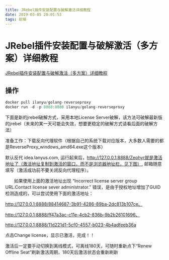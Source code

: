 ```yaml
---
title: JRebel插件安装配置与破解激活详细教程
date: 2019-03-05 20:01:53
tags: 前端
---
```


# JRebel插件安装配置与破解激活（多方案）详细教程

[JRebel插件安装配置与破解激活（多方案）详细教程](https://www.cnblogs.com/wang1024/p/7211194.html)

## 操作

```java
docker pull ilanyu/golang-reverseproxy
docker run -d -p 8888:8888 ilanyu/golang-reverseproxy
```



<!--more-->

下面是新的jrebel破解方式，采用本地License Server破解，该方法可破解最新版的jrebel（未来的某一天可能会失效，想要更稳定的破解方式请看后面的破解方法）

准备工作：下载反向代理软件（根据自己的系统下载对应版本，大多数人需要的都是ReverseProxy_windows_amd64.exe这个版本）

默认反代 idea.lanyus.com, 运行起来后，http://127.0.0.1:8888/Zephyr就是激活地址了（激活地址复制到激活的窗口，而不是浏览器地址栏，见下图）, 邮箱随意填写（激活成功前不要关闭反向代理程序）。

　　如果使用上面的激活地址出现  “Incorrect license server group URL.Contact license sever administrator.”  错误，是由于授权地址增加了GUID检测造成的，可以尝试使用下面的激活地址：

http://127.0.0.1:8888/88414687-3b91-4286-89ba-2dc813b107ce、

http://127.0.0.1:8888/ff47a3ac-c11e-4cb2-836b-9b2b26101696、

http://127.0.0.1:8888/11d221d1-5cf0-4557-b023-4b4adfeeb36a

点击Change license，显示已激活，完成！！

激活后一定要手动切换到离线模式，可离线180天，可随时重新点下“Renew Offline Seat”刷新激活周期，180天后激活状态会重新刷新